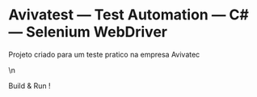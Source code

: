# Avivatest — Test Automation — C# — Selenium WebDriver
Projeto criado para um teste pratico na empresa Avivatec

\n

Build & Run !
